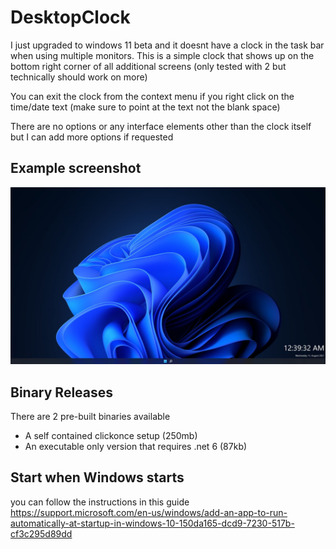# DesktopClock
I just upgraded to windows 11 beta and it doesnt have a clock in the task bar when using multiple monitors. This is a simple clock that shows up on the bottom right corner of all additional screens (only tested with 2 but technically should work on more)

You can exit the clock from the context menu if you right click on the time/date text (make sure to point at the text not the blank space)

There are no options or any interface elements other than the clock itself but I can add more options if requested

## Example screenshot
![Desktop Screenshot](./screenshot.jpg?raw=true)

## Binary Releases
There are 2 pre-built binaries available

- A self contained clickonce setup (250mb)
- An executable only version that requires .net 6 (87kb)

## Start when Windows starts
you can follow the instructions in this guide
https://support.microsoft.com/en-us/windows/add-an-app-to-run-automatically-at-startup-in-windows-10-150da165-dcd9-7230-517b-cf3c295d89dd
